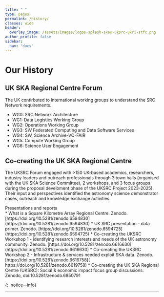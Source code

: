 ```yaml
---
title: " "
type: pages
permalink: /history/
classes: wide
header:
  overlay_image: /assets/images/logos-splash-skao-uksrc-ukri-stfc.png
author_profile: false
sidebar: 
  nav: "docs"
---
```

# Our History # 
## UK SKA Regional Centre Forum ##
<p> The UK contirbuted to international working groups to understand the SRC Network requirements.  <br>

* WG0: SRC Network Architecture	 <br>
* WG1: Data Logistics Working Group	 <br>
* WG2: Operations Working Group	 <br>
* WG3: SW Federated Computing and Data Software Services	 <br>
* WG4: SW, Science Archive-VO-FAIR	 <br>
* WG5: Compute Working Group	 <br>
* WG6: Science User Engagement <br> </p>

## Co-creating the UK SKA Regional Centre ##
<p>The UKSRC Forum engaged with >150 UK-based academics, researchers, industry leaders and outreach professionals through 3 town halls (organised with the UK SKA Science Committee), 2 workshops, and 3 focus groups during the proposal develoment phase of the UKSRC Project 2023-2025). Their input and perspectives identified the astronomy science demonstrator cases, outreach and knowledge exchange activities.</p> 

<p>Presentations and reports<br>
  * What is a Square Kilometre Array Regional Centre. Zenodo. [https://doi.org/10.5281/zenodo.6594830](https://doi.org/10.5281/zenodo.6594830)
* UK SRC presentation - data primer. Zenodo. [https://doi.org/10.5281/zenodo.6594725](https://doi.org/10.5281/zenodo.6594725)
* Co-creating the UKSRC Workshop 1 - identifying research interests and needs of the UK astronomy community. Zenodo. [https://doi.org/10.5281/zenodo.6616630](https://doi.org/10.5281/zenodo.6616630)
* Co-creating the UKSRC Workshop 2 - Infrastructure & services needed exploit SKA data. Zenodo. [https://doi.org/10.5281/zenodo.6619758]( https://doi.org/10.5281/zenodo.6619758)
* Co-creating the UK SKA Regional Centre (UKSRC): Social & economic impact focus group discussions: Zenodo, doi:10.5281/zenodo.6850791</p>
{: .notice--info}






---
